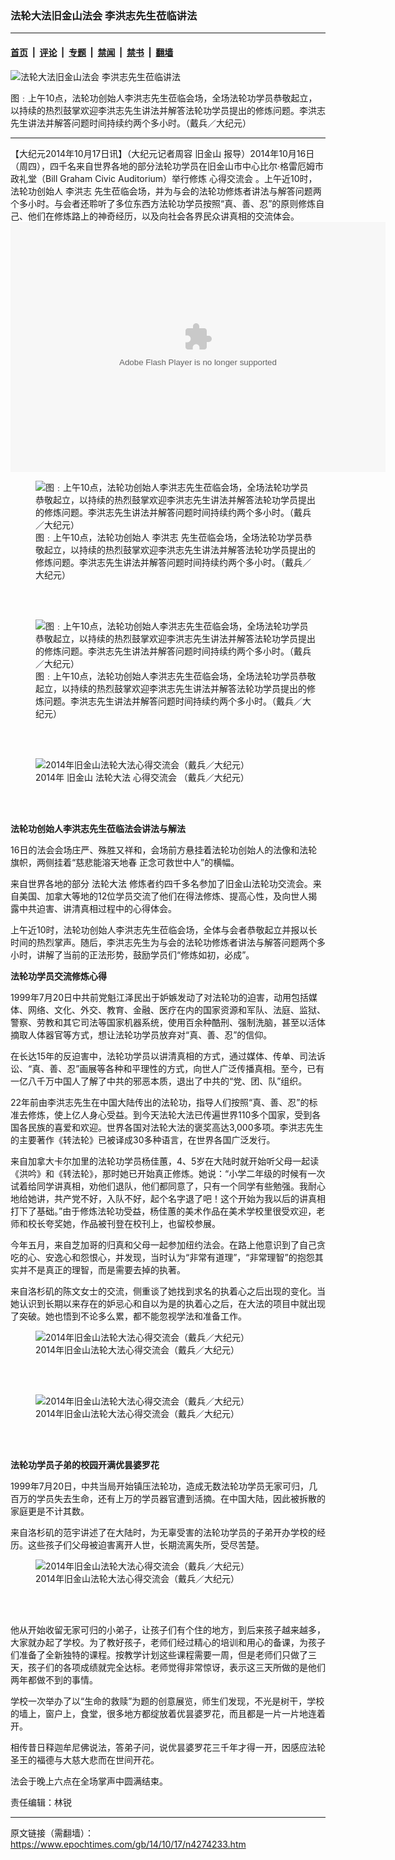 ### 法轮大法旧金山法会  李洪志先生莅临讲法

---

#### [首页](../../../..?n4274233) &nbsp;|&nbsp; [评论](../../../../../epoch-comment?n4274233) &nbsp;|&nbsp; [专题](../../../../../epoch-special?n4274233) &nbsp;|&nbsp; [禁闻](../../../../../epoch-news?n4274233) &nbsp;|&nbsp; [禁书](../../../../../books?n4274233) &nbsp;|&nbsp; [翻墙](https://github.com/gfw-breaker/nogfw/blob/master/README.md?n4274233)


<div><img alt="法轮大法旧金山法会  李洪志先生莅临讲法" class="attachment-djy_600_400 size-djy_600_400 wp-post-image" src="https://i.epochtimes.com/assets/uploads/2014/10/1410170241241973.jpg"/>
<div class="caption">
 <p>
  图﹕上午10点，法轮功创始人李洪志先生莅临会场，全场法轮功学员恭敬起立，以持续的热烈鼓掌欢迎李洪志先生讲法并解答法轮功学员提出的修炼问题。李洪志先生讲法并解答问题时间持续约两个多小时。（戴兵／大纪元）
 </p>
</div></div><hr/><div class="post_content" id="artbody" itemprop="articleBody">
 <!-- article content begin -->
 <p>
  【大纪元2014年10月17日讯】（大纪元记者周容
  <ok href="https://www.epochtimes.com/gb/tag/%E6%97%A7%E9%87%91%E5%B1%B1.html">
   旧金山
  </ok>
  报导）2014年10月16日（周四），四千名来自世界各地的部分法轮功学员在旧金山市中心比尔·格雷厄姆市政礼堂（Bill Graham Civic Auditorium）举行修炼
  <ok href="https://www.epochtimes.com/gb/tag/%E5%BF%83%E5%BE%97%E4%BA%A4%E6%B5%81%E4%BC%9A.html">
   心得交流会
  </ok>
  。上午近10时，法轮功创始人
  <ok href="https://www.epochtimes.com/gb/tag/%E6%9D%8E%E6%B4%AA%E5%BF%97.html">
   李洪志
  </ok>
  先生莅临会场，并为与会的法轮功修炼者讲法与解答问题两个多小时。与会者还聆听了多位东西方法轮功学员按照“真、善、忍”的原则修炼自己、他们在修炼路上的神奇经历，以及向社会各界民众讲真相的交流体会。
  <embed height="400" src="http://www.ntdtv.com/cms2012/xtr/player/player.swf" type="application/x-shockwave-flash" width="600"/>
 </p>
 <figure aria-describedby="caption-attachment-7430169" class="wp-caption aligncenter" id="attachment_7430169" style="width: 450px">
  <ok href=" https://i.epochtimes.com/assets/uploads/2014/10/1410170238361973-450x300.jpg" rel="noreferrer noopener" target="_blank">
   <img alt="图﹕上午10点，法轮功创始人李洪志先生莅临会场，全场法轮功学员恭敬起立，以持续的热烈鼓掌欢迎李洪志先生讲法并解答法轮功学员提出的修炼问题。李洪志先生讲法并解答问题时间持续约两个多小时。（戴兵／大纪元）" class="size-medium wp-image-7430169" src="https://i.epochtimes.com/assets/uploads/2014/10/1410170238361973-450x300.jpg" title="图﹕上午10点，法轮功创始人李洪志先生莅临会场，全场法轮功学员恭敬起立，以持续的热烈鼓掌欢迎李洪志先生讲法并解答法轮功学员提出的修炼问题。李洪志先生讲法并解答问题时间持续约两个多小时。（戴兵／大纪元）"/>
  </ok>
  <br/><figcaption class="wp-caption-text" id="caption-attachment-7430169">
   图﹕上午10点，法轮功创始人
   <ok href="https://www.epochtimes.com/gb/tag/%E6%9D%8E%E6%B4%AA%E5%BF%97.html">
    李洪志
   </ok>
   先生莅临会场，全场法轮功学员恭敬起立，以持续的热烈鼓掌欢迎李洪志先生讲法并解答法轮功学员提出的修炼问题。李洪志先生讲法并解答问题时间持续约两个多小时。（戴兵／大纪元）
  </figcaption><br/>
 </figure><br/>
 <figure aria-describedby="caption-attachment-7430170" class="wp-caption aligncenter" id="attachment_7430170" style="width: 450px">
  <ok href=" https://i.epochtimes.com/assets/uploads/2014/10/1410170236281973-450x300.jpg" rel="noreferrer noopener" target="_blank">
   <img alt="图﹕上午10点，法轮功创始人李洪志先生莅临会场，全场法轮功学员恭敬起立，以持续的热烈鼓掌欢迎李洪志先生讲法并解答法轮功学员提出的修炼问题。李洪志先生讲法并解答问题时间持续约两个多小时。（戴兵／大纪元）" class="size-medium wp-image-7430170" src="https://i.epochtimes.com/assets/uploads/2014/10/1410170236281973-450x300.jpg" title="图﹕上午10点，法轮功创始人李洪志先生莅临会场，全场法轮功学员恭敬起立，以持续的热烈鼓掌欢迎李洪志先生讲法并解答法轮功学员提出的修炼问题。李洪志先生讲法并解答问题时间持续约两个多小时。（戴兵／大纪元）"/>
  </ok>
  <br/><figcaption class="wp-caption-text" id="caption-attachment-7430170">
   图﹕上午10点，法轮功创始人李洪志先生莅临会场，全场法轮功学员恭敬起立，以持续的热烈鼓掌欢迎李洪志先生讲法并解答法轮功学员提出的修炼问题。李洪志先生讲法并解答问题时间持续约两个多小时。（戴兵／大纪元）
  </figcaption><br/>
 </figure><br/>
 <figure aria-describedby="caption-attachment-7430171" class="wp-caption aligncenter" id="attachment_7430171" style="width: 450px">
  <ok href=" https://i.epochtimes.com/assets/uploads/2014/10/1410162003471973-450x300.jpg" rel="noreferrer noopener" target="_blank">
   <img alt="2014年旧金山法轮大法心得交流会（戴兵／大纪元）" class="size-medium wp-image-7430171" src="https://i.epochtimes.com/assets/uploads/2014/10/1410162003471973-450x300.jpg" title="2014年旧金山法轮大法心得交流会（戴兵／大纪元）"/>
  </ok>
  <br/><figcaption class="wp-caption-text" id="caption-attachment-7430171">
   2014年
   <ok href="https://www.epochtimes.com/gb/tag/%E6%97%A7%E9%87%91%E5%B1%B1.html">
    旧金山
   </ok>
   <ok href="https://www.epochtimes.com/gb/tag/%E6%B3%95%E8%BD%AE%E5%A4%A7%E6%B3%95.html">
    法轮大法
   </ok>
   <ok href="https://www.epochtimes.com/gb/tag/%E5%BF%83%E5%BE%97%E4%BA%A4%E6%B5%81%E4%BC%9A.html">
    心得交流会
   </ok>
   （戴兵／大纪元）
  </figcaption><br/>
 </figure><br/>
 <p>
  <b>
   法轮功创始人李洪志先生莅临法会讲法与解法
  </b>
 </p>
 <p>
  16日的法会会场庄严、殊胜又祥和，会场前方悬挂着法轮功创始人的法像和法轮旗帜，两侧挂着“慈悲能溶天地春 正念可救世中人”的横幅。
 </p>
 <p>
  来自世界各地的部分
  <ok href="https://www.epochtimes.com/gb/tag/%E6%B3%95%E8%BD%AE%E5%A4%A7%E6%B3%95.html">
   法轮大法
  </ok>
  修炼者约四千多名参加了旧金山法轮功交流会。来自美国、加拿大等地的12位学员交流了他们在得法修炼、提高心性，及向世人揭露中共迫害、讲清真相过程中的心得体会。
 </p>
 <p>
  上午近10时，法轮功创始人李洪志先生莅临会场，全体与会者恭敬起立并报以长时间的热烈掌声。随后，李洪志先生为与会的法轮功修炼者讲法与解答问题两个多小时，讲解了当前的正法形势，鼓励学员们“修炼如初，必成”。
 </p>
 <p>
  <b>
   法轮功学员交流修炼心得
  </b>
 </p>
 <p>
  1999年7月20日中共前党魁江泽民出于妒嫉发动了对法轮功的迫害，动用包括媒体、网络、文化、外交、教育、金融、医疗在内的国家资源和军队、法庭、监狱、警察、劳教和其它司法等国家机器系统，使用百余种酷刑、强制洗脑，甚至以活体摘取人体器官等方式，想让法轮功学员放弃对“真、善、忍”的信仰。
 </p>
 <p>
  在长达15年的反迫害中，法轮功学员以讲清真相的方式，通过媒体、传单、司法诉讼、“真、善、忍”画展等各种和平理性的方式，向世人广泛传播真相。至今，已有一亿八千万中国人了解了中共的邪恶本质，退出了中共的“党、团、队”组织。
 </p>
 <p>
  22年前由李洪志先生在中国大陆传出的法轮功，指导人们按照“真、善、忍”的标准去修炼，使上亿人身心受益。到今天法轮大法已传遍世界110多个国家，受到各国各民族的喜爱和欢迎。世界各国对法轮大法的褒奖高达3,000多项。李洪志先生的主要著作《转法轮》已被译成30多种语言，在世界各国广泛发行。
 </p>
 <p>
  来自加拿大卡尔加里的法轮功学员杨佳蕙，4、5岁在大陆时就开始听父母一起读《洪吟》和《转法轮》，那时她已开始真正修炼。她说：“小学二年级的时候有一次试着给同学讲真相，劝他们退队，他们都同意了，只有一个同学有些勉强。我耐心地给她讲，共产党不好，入队不好，起个名字退了吧！这个开始为我以后的讲真相打下了基础。”由于修炼法轮功受益，杨佳蕙的美术作品在美术学校里很受欢迎，老师和校长夸奖她，作品被刊登在校刊上，也留校参展。
 </p>
 <p>
  今年五月，来自芝加哥的归真和父母一起参加纽约法会。在路上他意识到了自己贪吃的心、安逸心和怨恨心，并发现，当时认为“非常有道理”，“非常理智”的抱怨其实并不是真正的理智，而是需要去掉的执著。
 </p>
 <p>
  来自洛杉矶的陈文女士的交流，侧重谈了她找到求名的执着心之后出现的变化。当她认识到长期以来存在的妒忌心和自以为是的执着心之后，在大法的项目中就出现了突破。她也悟到不论多么累，都不能忽视学法和准备工作。
 </p>
 <figure aria-describedby="caption-attachment-7430172" class="wp-caption aligncenter" id="attachment_7430172" style="width: 450px">
  <ok href=" https://i.epochtimes.com/assets/uploads/2014/10/1410161959141973-450x300.jpg" rel="noreferrer noopener" target="_blank">
   <img alt="2014年旧金山法轮大法心得交流会（戴兵／大纪元）" class="size-medium wp-image-7430172" src="https://i.epochtimes.com/assets/uploads/2014/10/1410161959141973-450x300.jpg" title="2014年旧金山法轮大法心得交流会（戴兵／大纪元）"/>
  </ok>
  <br/><figcaption class="wp-caption-text" id="caption-attachment-7430172">
   2014年旧金山法轮大法心得交流会（戴兵／大纪元）
  </figcaption><br/>
 </figure><br/>
 <figure aria-describedby="caption-attachment-7430173" class="wp-caption aligncenter" id="attachment_7430173" style="width: 450px">
  <ok href=" https://i.epochtimes.com/assets/uploads/2014/10/1410161958081973-450x300.jpg" rel="noreferrer noopener" target="_blank">
   <img alt="2014年旧金山法轮大法心得交流会（戴兵／大纪元）" class="size-medium wp-image-7430173" src="https://i.epochtimes.com/assets/uploads/2014/10/1410161958081973-450x300.jpg" title="2014年旧金山法轮大法心得交流会（戴兵／大纪元）"/>
  </ok>
  <br/><figcaption class="wp-caption-text" id="caption-attachment-7430173">
   2014年旧金山法轮大法心得交流会（戴兵／大纪元）
  </figcaption><br/>
 </figure><br/>
 <p>
  <b>
   法轮功学员子弟的校园开满优昙婆罗花
  </b>
 </p>
 <p>
  1999年7月20日，中共当局开始镇压法轮功，造成无数法轮功学员无家可归，几百万的学员失去生命，还有上万的学员器官遭到活摘。在中国大陆，因此被拆散的家庭更是不计其数。
 </p>
 <p>
  来自洛杉矶的范宇讲述了在大陆时，为无辜受害的法轮功学员的子弟开办学校的经历。这些孩子们父母被迫害离开人世，长期流离失所，受尽苦楚。
 </p>
 <figure aria-describedby="caption-attachment-7430174" class="wp-caption aligncenter" id="attachment_7430174" style="width: 450px">
  <ok href=" https://i.epochtimes.com/assets/uploads/2014/10/1410161955591973-450x324.jpg" rel="noreferrer noopener" target="_blank">
   <img alt="2014年旧金山法轮大法心得交流会（戴兵／大纪元）" class="size-medium wp-image-7430174" src="https://i.epochtimes.com/assets/uploads/2014/10/1410161955591973-450x324.jpg" title="2014年旧金山法轮大法心得交流会（戴兵／大纪元）"/>
  </ok>
  <br/><figcaption class="wp-caption-text" id="caption-attachment-7430174">
   2014年旧金山法轮大法心得交流会（戴兵／大纪元）
  </figcaption><br/>
 </figure><br/>
 <p>
  他从开始收留无家可归的小弟子，让孩子们有个住的地方，到后来孩子越来越多，大家就办起了学校。为了教好孩子，老师们经过精心的培训和用心的备课，为孩子们准备了全新独特的课程。按教学计划这些课程需要一周，但是老师们只做了三天，孩子们的各项成绩就完全达标。老师觉得非常惊讶，表示这三天所做的是他们两年都做不到的事情。
 </p>
 <p>
  学校一次举办了以“生命的救赎”为题的创意展览，师生们发现，不光是树干，学校的墙上，窗户上，食堂，很多地方都绽放着优昙婆罗花，而且都是一片一片地连着开。
 </p>
 <p>
  相传昔日释迦牟尼佛说法，答弟子问，说优昙婆罗花三千年才得一开，因感应法轮圣王的福德与大慈大悲而在世间开花。
 </p>
 <p>
  法会于晚上六点在全场掌声中圆满结束。
 </p>
 <p>
  责任编辑：林锐
 </p>
 <!-- article content end -->
 <div id="below_article_ad">
 </div>
</div>


---

原文链接（需翻墙）：https://www.epochtimes.com/gb/14/10/17/n4274233.htm